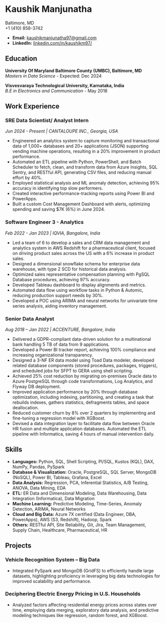 # Kaushik Manjunatha

Baltimore, MD  
+1 (410) 858-3742  
- **Email:** [kaushikmanjunatha97@gmail.com](mailto:kaushikmanjunatha97@gmail.com)  
- **LinkedIn:** [linkedin.com/in/kaushikm97/](https://www.linkedin.com/in/kaushikm97/)

## Education

**University Of Maryland Baltimore County (UMBC), Baltimore, MD**  
*Masters in Data Science* - Expected: Dec 2024

**Visvesvaraya Technological University, Karnataka, India**  
*B.E in Electronics and Communication* - May 2018

## Work Experience

### **SRE Data Scientist/ Analyst Intern**  
*Jun 2024 - Present | CANTALOUPE INC., Georgia, USA*
- Engineered an analytics system to capture monitoring and transactional data of 1,000+ databases and 20+ applications (JSON) supporting vending machine operations, resulting in a 20% improvement in product performance.
- Automated an ETL pipeline with Python, PowerShell, and Batch Scheduler to fetch, clean, and transform data from Azure Insights, SQL Sentry, and RESTful API, generating CSV files, and reducing manual effort by 40%.
- Employed statistical analysis and ML anomaly detection, achieving 95% accuracy in identifying top slow performers.
- Created interactive performance-tracking reports using Power BI and PowerApps.
- Built a custom Cost Management Dashboard with alerts, optimizing spending and saving $7K (6%) in June 2024.

### **Software Engineer 3 - Analytics**  
*Feb 2022 - Jan 2023 | IQVIA, Bangalore, India*
- Led a team of 6 to develop a sales and CRM data management and analytics system in AWS Redshift for a pharmaceutical client, focused on driving product sales across the US with a 6% increase in product sales.
- Designed a dimensional snowflake schema for enterprise data warehouse, with type 2 SCD for historical data analysis.
- Optimized sales representative compensation planning with PgSQL Database procedures, achieving 97% accuracy.
- Developed Tableau dashboard to display alignments and metrics.
- Automated data flow using workflow tasks in Python & Automic, reducing production support needs by 30%.
- Developed a POC using ARIMA and neural networks for univariate time series analysis, aiding inventory management.

### **Senior Data Analyst**  
*Aug 2018 – Jan 2022 | ACCENTURE, Bangalore, India*
- Delivered a GDPR-compliant data-driven solution for a multinational bank handling 5 TB of data from 9 applications.
- Developed a Power BI tracker report, achieving 100% compliance and increasing organizational transparency.
- Designed a 3-NF ER data model using Toad Data modeler, developed related database components (stored procedures, packages, triggers), and scheduled jobs for SFPT to GERA using shell scripting.
- Achieved 25% cost reduction by migrating on-premises Oracle data to Azure PostgreSQL through code transformations, Log Analytics, and Flyway DB deployment.
- Improved application performance by 20% through database optimization, including indexing, partitioning, and creating a task that rebuilds indexes, gathers statistics, defragments tables, and space deallocation.
- Reduced customer churn by 8% over 2 quarters by implementing and fine-tuning a regression model with XGBoost.
- Devised a data integration layer to facilitate data flow between Oracle HR fusion and multiple application databases. Automated the ETL pipeline with Informatica, saving 4 hours of manual intervention daily.

## Skills

- **Languages:** Python, SQL, Shell Scripting, Pl/SQL, Kustos (KQL), DAX, NumPy, Pandas, PySpark
- **Database & Visualization:** Oracle, PostgreSQL, SQL Server, MongoDB (NoSQL), Power BI, Tableau, Grafana, Excel
- **Data Analysis:** Regression, PCA, Inferential Statistics, A/B Testing, ANOVA, Data Mining, EDA
- **ETL:** ER Data and Dimensional Modeling, Data Warehousing, Data Integration (Informatica), Data Migration
- **Machine Learning:** Predictive Modeling, Time-Series, Anomaly Detection, ARIMA, Neural Networks
- **Cloud and Big Data:** Azure 7X certified (Data Engineer, DBA, PowerApps), AWS (S3, Redshift), Hadoop, Spark
- **Others:** RESTful API, Site Reliability, Git, Jira, Team Management, Supply Chain, Healthcare, Pharmaceutical, HR


## Projects

### **Vehicle Recognition System – Big Data**
- Integrated PySpark and MongoDB (GridFS) to efficiently handle large datasets, highlighting proficiency in leveraging big data technologies for improved scalability and performance.

### **Deciphering Electric Energy Pricing in U.S. Households**
- Analyzed factors affecting residential energy prices across states over time, employing data merging, exploratory data analysis, and predictive modeling techniques like regression, random forest, and XGBoost.

